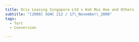 ```yaml
---
title: Orix Leasing Singapore Ltd v Koh Mui Hoe and Others
subtitle: "[2008] SGHC 212 / 17\_November\_2008"
tags:
  - Tort
  - Conversion

---
```



